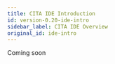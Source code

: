 ```yaml
---
title: CITA IDE Introduction
id: version-0.20-ide-intro
sidebar_label: CITA IDE Overview
original_id: ide-intro
---
```


Coming soon
